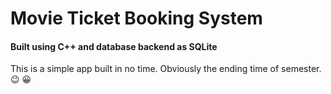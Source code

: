 # Movie Ticket Booking System

#### Built using C++ and database backend as SQLite

This is a simple app built in no time. Obviously the ending time of semester. :wink: :grinning:
